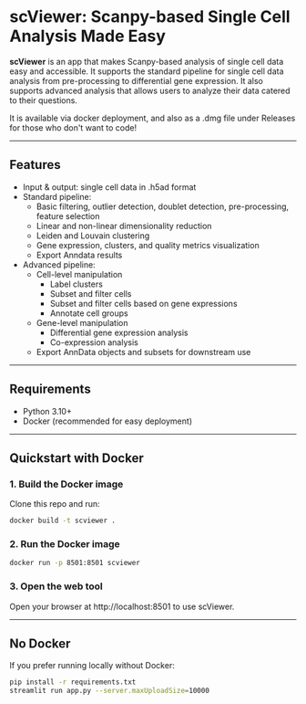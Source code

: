 # scViewer: Scanpy-based Single Cell Analysis Made Easy

**scViewer** is an app that makes Scanpy-based analysis of single cell data easy and accessible. It supports the standard pipeline for single cell data analysis from pre-processing to differential gene expression. It also supports advanced analysis that allows users to analyze their data catered to their questions.

It is available via docker deployment, and also as a .dmg file under Releases for those who don't want to code!

---

## Features

- Input & output: single cell data in .h5ad format
- Standard pipeline:
  - Basic filtering, outlier detection, doublet detection, pre-processing, feature selection
  - Linear and non-linear dimensionality reduction
  - Leiden and Louvain clustering
  - Gene expression, clusters, and quality metrics visualization
  - Export Anndata results
- Advanced pipeline:
  - Cell-level manipulation
    - Label clusters
    - Subset and filter cells
    - Subset and filter cells based on gene expressions
    - Annotate cell groups
  - Gene-level manipulation
    - Differential gene expression analysis
    - Co-expression analysis
  - Export AnnData objects and subsets for downstream use

---

## Requirements

- Python 3.10+  
- Docker (recommended for easy deployment)  

---

## Quickstart with Docker

### 1. Build the Docker image

Clone this repo and run:

```bash
docker build -t scviewer .
```

### 2. Run the Docker image
```bash
docker run -p 8501:8501 scviewer
```
### 3. Open the web tool
Open your browser at http://localhost:8501 to use scViewer.

---

## No Docker
If you prefer running locally without Docker:
``` bash
pip install -r requirements.txt
streamlit run app.py --server.maxUploadSize=10000
```






















